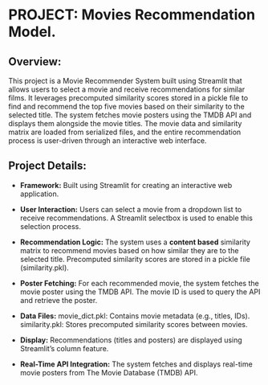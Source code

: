 # PROJECT:  Movies Recommendation Model.

## Overview:
This project is a Movie Recommender System built using Streamlit that allows users to select a movie and receive recommendations for similar films. It leverages precomputed similarity scores stored in a pickle file to find and recommend the top five movies based on their similarity to the selected title. The system fetches movie posters using the TMDB API and displays them alongside the movie titles. The movie data and similarity matrix are loaded from serialized files, and the entire recommendation process is user-driven through an interactive web interface.

## Project Details:
- **Framework:**
 Built using Streamlit for creating an interactive web application.

- **User Interaction:**
Users can select a movie from a dropdown list to receive recommendations.
A Streamlit selectbox is used to enable this selection process.

- **Recommendation Logic:**
The system uses a **content based** similarity matrix to recommend movies based on how similar they are to the selected title.
Precomputed similarity scores are stored in a pickle file (similarity.pkl).

- **Poster Fetching:**
For each recommended movie, the system fetches the movie poster using the TMDB API.
The movie ID is used to query the API and retrieve the poster.

- **Data Files:**
movie_dict.pkl: Contains movie metadata (e.g., titles, IDs).
similarity.pkl: Stores precomputed similarity scores between movies.

- **Display:**
Recommendations (titles and posters) are displayed using Streamlit’s column feature.

- **Real-Time API Integration:**
 The system fetches and displays real-time movie posters from The Movie Database (TMDB) API.
